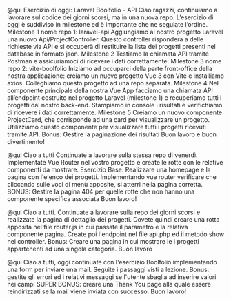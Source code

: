 @qui
Esercizio di oggi: Laravel Boolfolio - API
Ciao ragazzi,
continuiamo a lavorare sul codice dei giorni scorsi, ma in una nuova repo.
L’esercizio di oggi è suddiviso in milestone ed è importante che ne seguiate l’ordine.
Milestone 1
nome repo 1: laravel-api
Aggiungiamo al nostro progetto Laravel una nuovo Api/ProjectController. Questo controller risponderà a delle richieste via API e si occuperà di restituire la lista dei progetti presenti nel database in formato json.
Milestone 2
Testiamo la chiamata API tramite Postman e assicuriamoci di ricevere i dati correttamente.
Milestone 3
nome repo 2: vite-boolfolio
Iniziamo ad occuparci della parte front-office della nostra applicazione: creiamo un nuovo progetto Vue 3 con Vite e installiamo axios.
Colleghiamo questo progetto ad una repo separata.
Milestone 4
Nel componente principale della nostra Vue App facciamo una chiamata API all’endpoint costruito nel progetto Laravel (milestone 1) e recuperiamo tutti i progetti dal nostro back-end.
Stampiamo in console i risultati e verifichiamo di ricevere i dati correttamente.
Milestone 5
Creiamo un nuovo componente ProjectCard, che corrisponde ad una card per visualizzare un progetto. Utilizziamo questo componente per visualizzare tutti i progetti ricevuti tramite API.
Bonus:
Gestire la paginazione dei risultati
Buon lavoro e buon divertimento!

@qui Ciao a tutti
Continuate a lavorare sulla stessa repo di venerdì. Implementate Vue Router nel vostro progetto e create le rotte con le relative componenti da mostrare.
Esercizio Base: Realizzare una homepage e la pagina con l'elenco dei progetti. Implementando vue router verificare che cliccando sulle voci di menù apposite, si atterri nella pagina corretta.
BONUS:
Gestire la pagina 404 per quelle rotte che non hanno una componente specifica associata
Buon lavoro!

@qui Ciao a tutti.
Continuate a lavorare sulla repo dei giorni scorsi e realizzate la pagina di dettaglio dei progetti. Dovete quindi creare una rotta apposita nel file router.js in cui passate il parametro e la relativa componente pagina. Create poi l'endpoint nel file api.php ed il metodo show nel controller.
Bonus:
Creare una pagina in cui mostrare le i progetti appartenenti ad una singola categoria.
Buon lavoro

@qui Ciao a tutti, oggi continuate con l'esercizio Boolfolio implementando una form per inviare una mail. Seguite i passaggi visti a lezione.
Bonus: gestite gli errori ed i relativi messaggi se l'utente sbaglia ad inserire valori nei campi
SUPER BONUS: creare una Thank You page alla quale essere reindirizzati se la mail viene inviata con successo.
Buon lavoro!